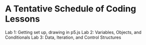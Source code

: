 # A Tentative Schedule of Coding Lessons

Lab 1: Getting set up, drawing in p5.js
Lab 2: Variables, Objects, and Conditionals
Lab 3: Data, Iteration, and Control Structures
